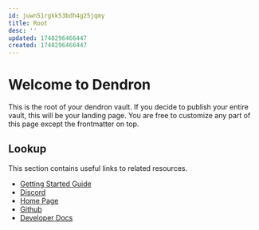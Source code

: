 ```yaml
---
id: juwn51rgkk53bdh4g25jqmy
title: Root
desc: ''
updated: 1748296466447
created: 1748296466447
---
```


# Welcome to Dendron

This is the root of your dendron vault. If you decide to publish your entire vault, this will be
your landing page. You are free to customize any part of this page except the frontmatter on top.

## Lookup

This section contains useful links to related resources.

- [Getting Started Guide](https://link.dendron.so/6b25)
- [Discord](https://link.dendron.so/6b23)
- [Home Page](https://wiki.dendron.so/)
- [Github](https://link.dendron.so/6b24)
- [Developer Docs](https://docs.dendron.so/)
